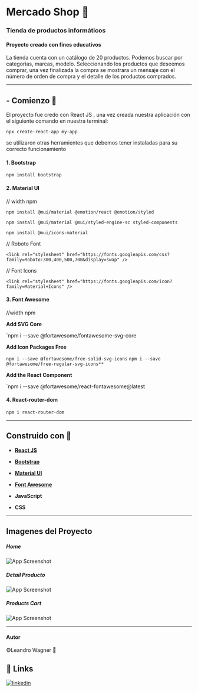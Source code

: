 # Mercado Shop        :slot_machine:

###  Tienda de productos informáticos
#### Proyecto creado con fines educativos

La tienda cuenta con un catálogo de 20 productos. Podemos buscar por categorias, marcas,  modelo. Seleccionando los productos que deseemos comprar, una vez finalizada la compra se mostrara un mensaje con el número de orden de compra y el detalle de los productos comprados.


------------


##  - Comienzo  :beginner:

El proyecto fue credo con React JS , una vez creada nuestra aplicación con el siguiente comando en nuestra terminal:

`npx create-react-app my-app`

se utilizaron otras herramientes que debemos tener instaladas para su correcto funcionamiento

#### 1. Bootstrap

`npm install bootstrap`


#### 2. Material UI

// width npm

`npm install @mui/material @emotion/react @emotion/styled`

`npm install @mui/material @mui/styled-engine-sc styled-components`

`npm install @mui/icons-material`

// Roboto Font

`<link
  rel="stylesheet"
  href="https://fonts.googleapis.com/css?family=Roboto:300,400,500,700&display=swap"
/>`

// Font Icons

`<link
  rel="stylesheet"
  href="https://fonts.googleapis.com/icon?family=Material+Icons"
/>`

#### 3.  Font Awesome

//width npm

**Add SVG Core**

`npm i --save @fortawesome/fontawesome-svg-core

**Add Icon Packages Free**

`npm i --save @fortawesome/free-solid-svg-icons`
`npm i --save @fortawesome/free-regular-svg-icons**`

**Add the React Component**

`npm i --save @fortawesome/react-fontawesome@latest

#### 4. React-router-dom

`npm i react-router-dom`

------------

## Construido con    :construction:

- **[React JS](https://es.reactjs.org/ "React JS")**

- **[Bootstrap](https://getbootstrap.com/ "Bootstrap")**

- **[Material UI](https://mui.com/ "Material UI")**

- **[Font Awesome](https://fontawesome.com/ "Font Awesome")**

- **JavaScript**

- **CSS**


------------


## Imagenes del Proyecto


##### Home

![App Screenshot](https://firebasestorage.googleapis.com/v0/b/mercado-shop-8dc2a.appspot.com/o/proyecto%2Fmercadoshop1.png?alt=media&token=fc3baf20-6c7c-4473-9137-e5d65ccf9979)


#####  Detail Producto

![App Screenshot](https://firebasestorage.googleapis.com/v0/b/mercado-shop-8dc2a.appspot.com/o/proyecto%2Fmercadoshop2.png?alt=media&token=b697260e-02a1-44f2-9734-f3d66224c04d)

#####  Products Cart

![App Screenshot](https://firebasestorage.googleapis.com/v0/b/mercado-shop-8dc2a.appspot.com/o/proyecto%2Fmercadoshop3.png?alt=media&token=db5207f6-dac2-45fa-a08d-cc1da179f62f)

------------

#### Autor    
 &copy;Leandro Wagner  :beginner:

 ## 🔗 Links

[![linkedin](https://img.shields.io/badge/linkedin-0A66C2?style=for-the-badge&logo=linkedin&logoColor=white)](www.linkedin.com/in/leandro-wagner-040490215)


